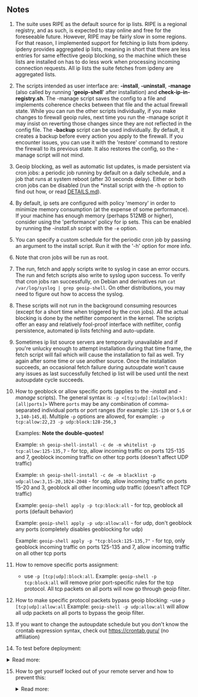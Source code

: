 ## **Notes**
1) The suite uses RIPE as the default source for ip lists. RIPE is a regional registry, and as such, is expected to stay online and free for the foreseeable future. However, RIPE may be fairly slow in some regions. For that reason, I implemented support for fetching ip lists from ipdeny. ipdeny provides aggregated ip lists, meaning in short that there are less entries for same effective geoip blocking, so the machine which these lists are installed on has to do less work when processing incoming connection requests. All ip lists the suite fetches from ipdeny are aggregated lists.

2) The scripts intended as user interface are: **-install**, **-uninstall**, **-manage** (also called by running '**geoip-shell**' after installation) and **check-ip-in-registry.sh**. The -manage script saves the config to a file and implements coherence checks between that file and the actual firewall state. While you can run the other scripts individually, if you make changes to firewall geoip rules, next time you run the -manage script it may insist on reverting those changes since they are not reflected in the config file. The **-backup** script can be used individually. By default, it creates a backup before every action you apply to the firewall. If you encounter issues, you can use it with the 'restore' command to restore the firewall to its previous state. It also restores the config, so the -manage script will not mind.

3) Geoip blocking, as well as automatic list updates, is made persistent via cron jobs: a periodic job running by default on a daily schedule, and a job that runs at system reboot (after 30 seconds delay). Either or both cron jobs can be disabled (run the *install script with the -h option to find out how, or read [DETAILS.md](/Documentation/DETAILS.md)).

4) By default, ip sets are configured with policy 'memory' in order to minimize memory consumption (at the expense of some performance). If your machine has enough memory (perhaps 512MB or higher), consider using the 'performance' policy for ip sets. This can be enabled by running the _-install.sh_ script with the `-e` option.

5) You can specify a custom schedule for the periodic cron job by passing an argument to the install script. Run it with the '-h' option for more info.

6) Note that cron jobs will be run as root.

7) The run, fetch and apply scripts write to syslog in case an error occurs. The run and fetch scripts also write to syslog upon success. To verify that cron jobs ran successfully, on Debian and derivatives run `cat /var/log/syslog | grep geoip-shell`. On other distributions, you may need to figure out how to access the syslog.

8) These scripts will not run in the background consuming resources (except for a short time when triggered by the cron jobs). All the actual blocking is done by the netfilter component in the kernel. The scripts offer an easy and relatively fool-proof interface with netfilter, config persistence, automated ip lists fetching and auto-update.

9) Sometimes ip list source servers are temporarily unavailable and if you're unlucky enough to attempt installation during that time frame, the fetch script will fail which will cause the installation to fail as well. Try again after some time or use another source. Once the installation succeeds, an occasional fetch failure during autoupdate won't cause any issues as last successfully fetched ip list will be used until the next autoupdate cycle succeeds.

10) How to geoblock or allow specific ports (applies to the _-install_ and _-manage_ scripts).
    The general syntax is: `-p <[tcp|udp]:[allow|block]:[all|ports]>`
    Where `ports` may be any combination of comma-separated individual ports or port ranges (for example: `125-130` or `5,6` or `3,140-145,8`).
    Multiple `-p` options are allowed, for example: `-p tcp:allow:22,23 -p udp:block:128-256,3`

    Examples:
    **Note the double-quotes!**

    Example: `sh geoip-shell-install -c de -m whitelist -p tcp:allow:125-135,7` - for tcp, allow incoming traffic on ports 125-135     and 7, geoblock incoming traffic on other tcp ports (doesn't affect UDP traffic)

    Example: `sh geoip-shell-install -c de -m blacklist -p udp:allow:3,15-20,1024-2048` - for udp, allow incoming traffic on ports     15-20 and 3, geoblock all other incoming udp traffic (doesn't affect TCP traffic)

    Example: `geoip-shell apply -p tcp:block:all` - for tcp, geoblock all ports (default behavior)

    Example: `geoip-shell apply -p udp:allow:all` - for udp, don't geoblock any ports (completely disables geoblocking for udp)

    Example: `geoip-shell apply -p "tcp:block:125-135,7"` - for tcp, only geoblock incoming traffic on ports 125-135 and 7, allow     incoming traffic on all other tcp ports

11) How to remove specific ports assignment:
    - use `-p [tcp|udp]:block:all`.
	Example: `geoip-shell -p tcp:block:all` will remove prior port-specific rules for the tcp protocol. All tcp packets on all ports will now go through geoip filter.

12) How to make specific protocol packets bypass geoip blocking:
    -use `p [tcp|udp]:allow:all`
	Example: `geoip-shell -p udp:allow:all` will allow all udp packets on all ports to bypass the geoip filter.

13) If you want to change the autoupdate schedule but you don't know the crontab expression syntax, check out https://crontab.guru/ (no affiliation)

14) To test before deployment:
<details> <summary>Read more:</summary>

    - You can run the install script with the "-k" (noblock) option to apply all actions except actually blocking incoming connections. This way you can make sure no errors are encountered and check the resulting firewall config before commiting to actual blocking. To enable blocking later, use the *manage script.
    - You can run the install script with the "-n" option to skip creating the reboot cron job which implements persistence and with the '-s disable' option to skip creating the autoupdate cron job. This way, a simple machine restart should undo all changes made to the firewall (unless you have some software that restores firewall settings after reboot). For example: `sh geoip-shell-install -c <country_code> -m whitelist -n -s disable`. To enable persistence and autoupdate later, reinstall without both options.

</details>

15) How to get yourself locked out of your remote server and how to prevent this:
    <details> <summary>Read more:</summary>

    There are 3 ways to get yourself locked out of your remote server with this suite:
    - install in whitelist mode without including your country in the whitelist
    - install in whitelist mode and later remove your country from the whitelist
    - Blacklist your country (either during installation or later)

    The -manage script will warn you in each of these situations and wait for your input (you can press Y and do it anyway), but that depends on you correctly specifying your country code during installation. The -install script will ask you about it. If you prefer, you can skip by pressing Enter - that will disable this feature. If you do provide the -install script your country code, it will be added to the config file on your machine and the -manage script will read the value and perform the necessary checks, during installation or later when you want to make changes to the blacklist/whitelist.

</details>
